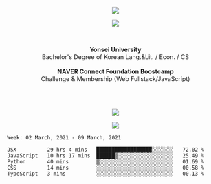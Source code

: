 <p align='center'>
  <img src="https://capsule-render.vercel.app/api?type=wave&color=FBEFF5&text=Minji%20Kim%&fontSize=80&height=200&fontColor=848484&animation=fadeIn" />
</p>

<p align='center'>
  <img src='https://hits.seeyoufarm.com/api/count/incr/badge.svg?url=https%3A%2F%2Fgithub.com%2Fmingd1023&count_bg=%23FFE0E0&title_bg=%23FFFFFF&icon=&icon_color=%23E7E7E7&title=%5E%7E%5E&edge_flat=false' />
</p>
<br/>
<p align='center'>
<b>Yonsei University</b>
<br>
Bachelor's Degree of Korean Lang.&Lit. / Econ. / CS
<br>
<br>
<b>NAVER Connect Foundation Boostcamp</b>
<br>
Challenge & Membership (Web Fullstack/JavaScript)
</p>
<br/>
<br/>
<p align='center'>
  <img src='https://github-readme-stats.vercel.app/api?username=mingd1023&hide=stars&show_icons=true&title_color=F5A9BC&text_color=F6CED8&icon_color=F5A9BC&bg_color=FFFFFF&hide_border=false&disable_animations=false' />
</p>

<p align='center'>
  <img src="https://capsule-render.vercel.app/api?type=wave&color=FBEFF5&height=100&animation=fadeIn&section=footer" />
</p>

<!--START_SECTION:waka-->
```text
Week: 02 March, 2021 - 09 March, 2021

JSX          29 hrs 4 mins   ██████████████████░░░░░░░   72.02 % 
JavaScript   10 hrs 17 mins  ██████▒░░░░░░░░░░░░░░░░░░   25.49 % 
Python       40 mins         ▒░░░░░░░░░░░░░░░░░░░░░░░░   01.69 % 
CSS          14 mins         ░░░░░░░░░░░░░░░░░░░░░░░░░   00.58 % 
TypeScript   3 mins          ░░░░░░░░░░░░░░░░░░░░░░░░░   00.13 % 
```
<!--END_SECTION:waka-->
<br/>
